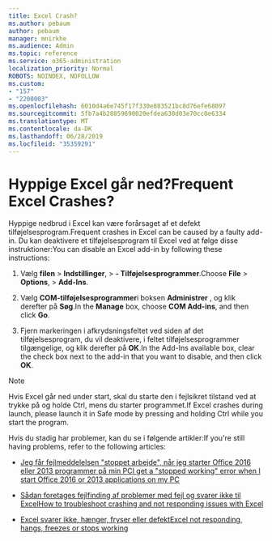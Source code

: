 ```yaml
---
title: Excel Crash?
ms.author: pebaum
author: pebaum
manager: mnirkhe
ms.audience: Admin
ms.topic: reference
ms.service: o365-administration
localization_priority: Normal
ROBOTS: NOINDEX, NOFOLLOW
ms.custom:
- "157"
- "2200003"
ms.openlocfilehash: 6010d4a6e745f17f330e883521bc8d76efe68097
ms.sourcegitcommit: 5fb7a4b28859690020efdea630d03e70cc0e6334
ms.translationtype: MT
ms.contentlocale: da-DK
ms.lasthandoff: 06/28/2019
ms.locfileid: "35359291"
---
```

# <a name="frequent-excel-crashes"></a><span data-ttu-id="1d0d6-102">Hyppige Excel går ned?</span><span class="sxs-lookup"><span data-stu-id="1d0d6-102">Frequent Excel Crashes?</span></span>

<span data-ttu-id="1d0d6-103">Hyppige nedbrud i Excel kan være forårsaget af et defekt tilføjelsesprogram.</span><span class="sxs-lookup"><span data-stu-id="1d0d6-103">Frequent crashes in Excel can be caused by a faulty add-in.</span></span> <span data-ttu-id="1d0d6-104">Du kan deaktivere et tilføjelsesprogram til Excel ved at følge disse instruktioner:</span><span class="sxs-lookup"><span data-stu-id="1d0d6-104">You can disable an Excel add-in by following these instructions:</span></span>
  
1. <span data-ttu-id="1d0d6-105">Vælg **filen** \> **Indstillinger**, \> **- Tilføjelsesprogrammer**.</span><span class="sxs-lookup"><span data-stu-id="1d0d6-105">Choose **File** \> **Options**, \> **Add-Ins**.</span></span>

2. <span data-ttu-id="1d0d6-106">Vælg **COM-tilføjelsesprogrammer**i boksen **Administrer** , og klik derefter på **Søg**.</span><span class="sxs-lookup"><span data-stu-id="1d0d6-106">In the **Manage** box, choose **COM Add-ins**, and then click **Go**.</span></span>

3. <span data-ttu-id="1d0d6-107">Fjern markeringen i afkrydsningsfeltet ved siden af det tilføjelsesprogram, du vil deaktivere, i feltet tilføjelsesprogrammer tilgængelige, og klik derefter på **OK**.</span><span class="sxs-lookup"><span data-stu-id="1d0d6-107">In the Add-Ins available box, clear the check box next to the add-in that you want to disable, and then click **OK**.</span></span>

> [!NOTE]
> <span data-ttu-id="1d0d6-108">Hvis Excel går ned under start, skal du starte den i fejlsikret tilstand ved at trykke på og holde Ctrl, mens du starter programmet.</span><span class="sxs-lookup"><span data-stu-id="1d0d6-108">If Excel crashes during launch, please launch it in Safe mode by pressing and holding Ctrl while you start the program.</span></span>
  
<span data-ttu-id="1d0d6-109">Hvis du stadig har problemer, kan du se i følgende artikler:</span><span class="sxs-lookup"><span data-stu-id="1d0d6-109">If you're still having problems, refer to the following articles:</span></span>
  
- [<span data-ttu-id="1d0d6-110">Jeg får fejlmeddelelsen "stoppet arbejde", når jeg starter Office 2016 eller 2013 programmer på min PC</span><span class="sxs-lookup"><span data-stu-id="1d0d6-110">I get a "stopped working" error when I start Office 2016 or 2013 applications on my PC</span></span>](https://support.office.com/article/52bd7985-4e99-4a35-84c8-2d9b8301a2fa.aspx)

- [<span data-ttu-id="1d0d6-111">Sådan foretages fejlfinding af problemer med fejl og svarer ikke til Excel</span><span class="sxs-lookup"><span data-stu-id="1d0d6-111">How to troubleshoot crashing and not responding issues with Excel</span></span>](https://support.microsoft.com/help/2758592/how-to-troubleshoot-crashing-and-not-responding-issues-with-excel)

- [<span data-ttu-id="1d0d6-112">Excel svarer ikke, hænger, fryser eller defekt</span><span class="sxs-lookup"><span data-stu-id="1d0d6-112">Excel not responding, hangs, freezes or stops working</span></span>](https://support.office.com/article/37e7d3c9-9e84-40bf-a805-4ca6853a1ff4.aspx)
